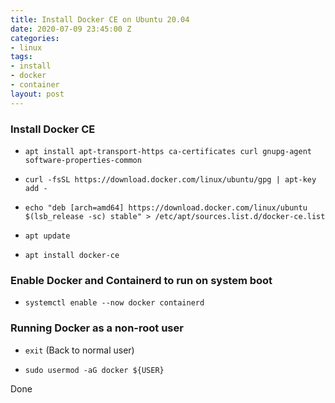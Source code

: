 ```yaml
---
title: Install Docker CE on Ubuntu 20.04
date: 2020-07-09 23:45:00 Z
categories:
- linux
tags:
- install
- docker
- container
layout: post
---
```


### Install Docker CE

* `apt install apt-transport-https ca-certificates curl gnupg-agent software-properties-common`

* `curl -fsSL https://download.docker.com/linux/ubuntu/gpg | apt-key add -`

* `echo "deb [arch=amd64] https://download.docker.com/linux/ubuntu $(lsb_release -sc) stable" > /etc/apt/sources.list.d/docker-ce.list`

* `apt update`

* `apt install docker-ce`


### Enable Docker and Containerd to run on system boot

* `systemctl enable --now docker containerd`


### Running Docker as a non-root user

* `exit` (Back to normal user)

* `sudo usermod -aG docker ${USER}`

Done
